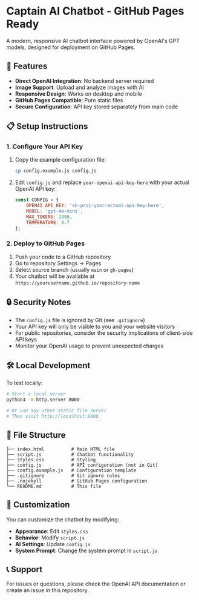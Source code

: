 # Captain AI Chatbot - GitHub Pages Ready

A modern, responsive AI chatbot interface powered by OpenAI's GPT models, designed for deployment on GitHub Pages.

## 🚀 Features

- **Direct OpenAI Integration**: No backend server required
- **Image Support**: Upload and analyze images with AI
- **Responsive Design**: Works on desktop and mobile
- **GitHub Pages Compatible**: Pure static files
- **Secure Configuration**: API key stored separately from main code

## 📋 Setup Instructions

### 1. Configure Your API Key

1. Copy the example configuration file:
   ```bash
   cp config.example.js config.js
   ```

2. Edit `config.js` and replace `your-openai-api-key-here` with your actual OpenAI API key:
   ```javascript
   const CONFIG = {
       OPENAI_API_KEY: 'sk-proj-your-actual-api-key-here',
       MODEL: 'gpt-4o-mini',
       MAX_TOKENS: 2000,
       TEMPERATURE: 0.7
   };
   ```

### 2. Deploy to GitHub Pages

1. Push your code to a GitHub repository
2. Go to repository Settings → Pages
3. Select source branch (usually `main` or `gh-pages`)
4. Your chatbot will be available at `https://yourusername.github.io/repository-name`

## 🔒 Security Notes

- The `config.js` file is ignored by Git (see `.gitignore`)
- Your API key will only be visible to you and your website visitors
- For public repositories, consider the security implications of client-side API keys
- Monitor your OpenAI usage to prevent unexpected charges

## 🛠️ Local Development

To test locally:

```bash
# Start a local server
python3 -m http.server 8000

# Or use any other static file server
# Then visit http://localhost:8000
```

## 📁 File Structure

```
├── index.html          # Main HTML file
├── script.js           # Chatbot functionality
├── styles.css          # Styling
├── config.js           # API configuration (not in Git)
├── config.example.js   # Configuration template
├── .gitignore          # Git ignore rules
├── .nojekyll           # GitHub Pages configuration
└── README.md           # This file
```

## 🎨 Customization

You can customize the chatbot by modifying:

- **Appearance**: Edit `styles.css`
- **Behavior**: Modify `script.js`
- **AI Settings**: Update `config.js`
- **System Prompt**: Change the system prompt in `script.js`

## 📞 Support

For issues or questions, please check the OpenAI API documentation or create an issue in this repository.